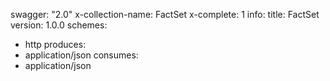 swagger: "2.0"
x-collection-name: FactSet
x-complete: 1
info:
  title: FactSet
  version: 1.0.0
schemes:
- http
produces:
- application/json
consumes:
- application/json